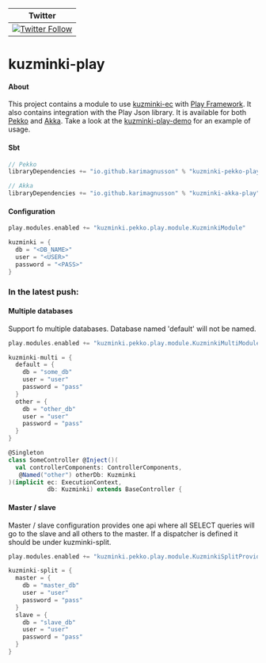 | Twitter |
| --- |
| [![Twitter Follow](https://img.shields.io/twitter/follow/kuzminki_lib?label=follow&style=flat&logo=twitter&color=brightgreen)](https://twitter.com/kuzminki_lib) |

# kuzminki-play

#### About
This project contains a module to use [kuzminki-ec](https://github.com/karimagnusson/kuzminki-ec) with [Play Framework](https://www.playframework.com/). It also contains integration with the Play Json library. It is available for both [Pekko](https://pekko.apache.org/) and [Akka](https://akka.io/). Take a look at the [kuzminki-play-demo](https://github.com/karimagnusson/kuzminki-play-demo) for an example of usage.

#### Sbt
```sbt
// Pekko
libraryDependencies += "io.github.karimagnusson" % "kuzminki-pekko-play" % "0.9.1"

// Akka
libraryDependencies += "io.github.karimagnusson" % "kuzminki-akka-play" % "0.9.1"
```

#### Configuration
```sbt
play.modules.enabled += "kuzminki.pekko.play.module.KuzminkiModule"

kuzminki = {
  db = "<DB_NAME>"
  user = "<USER>"
  password = "<PASS>"
}
```

### In the latest push:  

#### Multiple databases
Support fo multiple databases. Database named 'default' will not be named.

```sbt
play.modules.enabled += "kuzminki.pekko.play.module.KuzminkiMultiModule"

kuzminki-multi = {
  default = {
    db = "some_db"
    user = "user"
    password = "pass"
  }
  other = {
    db = "other_db"
    user = "user"
    password = "pass"
  }
}
```

```scala
@Singleton
class SomeController @Inject()(
  val controllerComponents: ControllerComponents,
   @Named("other") otherDb: Kuzminki
)(implicit ec: ExecutionContext,
           db: Kuzminki) extends BaseController {
```

#### Master / slave
Master / slave configuration provides one api where all SELECT queries will go to the slave and all others to the master. If a dispatcher is defined it should be under kuzminki-split.
```sbt
play.modules.enabled += "kuzminki.pekko.play.module.KuzminkiSplitProvider"

kuzminki-split = {
  master = {
    db = "master_db"
    user = "user"
    password = "pass"
  }
  slave = {
    db = "slave_db"
    user = "user"
    password = "pass"
  }
}
```





